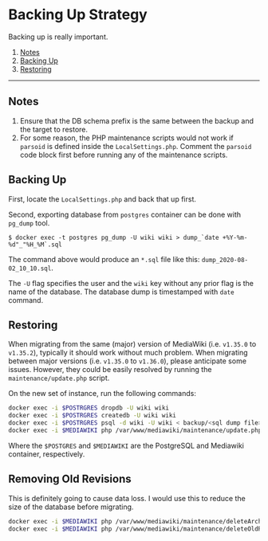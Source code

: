 # Backing Up Strategy

Backing up is really important.

1. [Notes](#notes)
2. [Backing Up](#backing-up)
3. [Restoring](#restoring)

***

## Notes

1. Ensure that the DB schema prefix is the same between the backup and the target to restore.
2. For some reason, the PHP maintenance scripts would not work if `parsoid` is defined inside the `LocalSettings.php`. Comment the `parsoid` code block first before running any of the maintenance scripts.

## Backing Up

First, locate the `LocalSettings.php` and back that up first.

Second, exporting database from `postgres` container can be done with `pg_dump` tool.

```console
$ docker exec -t postgres pg_dump -U wiki wiki > dump_`date +%Y-%m-%d"_"%H_%M`.sql
```

The command above would produce an `*.sql` file like this: `dump_2020-08-02_10_10.sql`.

The `-U` flag specifies the user and the `wiki` key without any prior flag is the name of the database. The database dump is timestamped with `date` command.

## Restoring

When migrating from the same (major) version of MediaWiki (i.e. `v1.35.0` to `v1.35.2`), typically it should work without much problem. When migrating between major versions (i.e. `v1.35.0` to `v1.36.0`), please anticipate some issues. However, they could be easily resolved by running the `maintenance/update.php` script.

On the new set of instance, run the following commands:

```bash
docker exec -i $POSTRGRES dropdb -U wiki wiki
docker exec -i $POSTRGRES createdb -U wiki wiki
docker exec -i $POSTRGRES psql -d wiki -U wiki < backup/<sql dump file>
docker exec -i $MEDIAWIKI php /var/www/mediawiki/maintenance/update.php
```

Where the `$POSTGRES` and `$MEDIAWIKI` are the PostgreSQL and Mediawiki container, respectively.


## Removing Old Revisions

This is definitely going to cause data loss. I would use this to reduce the size of the database before migrating.

```bash
docker exec -i $MEDIAWIKI php /var/www/mediawiki/maintenance/deleteArchivedRevisions.php --delete
docker exec -i $MEDIAWIKI php /var/www/mediawiki/maintenance/deleteOldRevisions.php --delete
```

